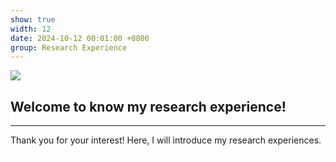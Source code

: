 ```yaml
---
show: true
width: 12
date: 2024-10-12 00:01:00 +0800
group: Research Experience
---
```

<div>
    <img data-src="{{ 'assets/images/covers/cellculture.jpg' | relative_url }}" class="lazy w-100 rounded-sm" src="{{ '/assets/images/empty_300x200.png' | relative_url }}">
    <div class="card-img-overlay" style="overflow: scroll; background: rgb(255,255,255,0.8)">
        <h2 class="p-4">Welcome to know my research experience!</h2>        
        <hr />
        <p>
            Thank you for your interest! Here, I will introduce my research experiences. 
        </p>
    </div>
</div>
